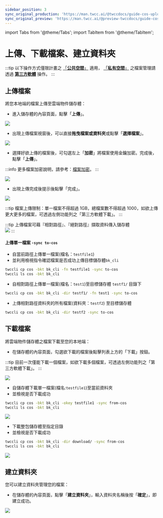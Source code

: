 ```yaml
---
sidebar_position: 3
sync_original_production: 'https://man.twcc.ai/@twccdocs/guide-cos-upload-download-files-zh' 
sync_original_preview: 'https://man.twcc.ai/@preview-twccdocs/guide-cos-upload-download-files-zh'
---
```


import Tabs from '@theme/Tabs';
import TabItem from '@theme/TabItem';

# 上傳、下載檔案、建立資料夾

:::tip
以下操作方式僅限計畫之 [「<ins>**公共空間<i class="fa fa-question-circle fa-question-circle-for-service" aria-hidden="true"></i>**」</ins>](../../overview.md) 適用， [「<ins>**私有空間<i class="fa fa-question-circle fa-question-circle-for-service" aria-hidden="true"></i>**」</ins>](../../overview.md) 之檔案管理請透過 [<ins>**第三方軟體**</ins>](../../../category/使用第三方軟體管理檔案) 操作。
:::


## 上傳檔案

將您本地端的檔案上傳至雲端物件儲存體：

<!-- 1 start -->

<Tabs>
  <TabItem value="TWCC 入口網站" label="TWCC 入口網站" default>


* 進入儲存體的內容頁面，點擊「**上傳**」。

![](https://i.imgur.com/p35M2hQ.png)



* 出現上傳檔案視窗後，可以直接**拖曳檔案或資料夾**或點擊「**選擇檔案**」。

![](https://i.imgur.com/5OELjU4.png)



* 選擇好欲上傳的檔案後，可勾選左上「**加密**」將檔案使用金鑰加密。完成後，點擊「**上傳**」。

:::info
更多檔案加密說明，請參考：[<ins>檔案加密</ins>](file-encryption.md)。
:::

![](https://i.imgur.com/fCSF7DS.png)


    
* 出現上傳完成後提示後點擊「完成」。
    
![](https://cos.twcc.ai/SYS-MANUAL/uploads/upload_9bcdf1d73e3d33fe0fcbc8ac42fcfb24.png)


:::tip
檔案上傳限制：單一檔案不得超過 1GB，總檔案數不得超過 1000，如欲上傳更大更多的檔案，可透過左側功能列之「第三方軟體下載」。
:::

  </TabItem>
<TabItem value="TWCC CLI" label="TWCC CLI">


:::tip
上傳檔案可藉『相對路徑』、『絕對路徑』擷取資料傳入儲存體<br/>
![](https://cos.twcc.ai/SYS-MANUAL/uploads/upload_66f6bc7fd0b69de7274d2a3251a5a817.png)
:::


#### 上傳單一檔案 `-sync to-cos`

- 自當前路徑上傳單一檔案(檔名：`testfile1`)
- 並利用檢視指令確認檔案是否成功上傳目標儲存體`bk_cli`

```bash
twccli cp cos -bkt bk_cli -fn testfile1 -sync to-cos
twccli ls cos -bkt bk_cli
```


- 自相對路徑上傳單一檔案(檔名：`test1`)至目標儲存體 `testf1/` 目錄下

```bash
twccli cp cos -bkt bk_cli -dir testf1/ -fn test1 -sync to-cos
```

- 上傳相對路徑資料夾的所有檔案(資料夾：`testf2`) 至目標儲存體 

```bash
twccli cp cos -bkt bk_cli -dir testf2 -sync to-cos
```


  </TabItem>
</Tabs>

## 下載檔案

將雲端物件儲存體之檔案下載至您的本地端：

<!-- 1 start -->

<Tabs>
  <TabItem value="TWCC 入口網站" label="TWCC 入口網站" default>


* 在儲存體的內容頁面，勾選欲下載的檔案後點擊列表上方的「下載」按鈕。

:::tip
目前一次僅能下載一個檔案，如欲下載多個檔案，可透過左側功能列之「第三方軟體下載」。
:::    
    

![](https://cos.twcc.ai/SYS-MANUAL/uploads/upload_89160860cbe9de11aabbe75ff2a718bc.png)


  </TabItem>
  <TabItem value="TWCC CLI" label="TWCC CLI">


- 自儲存體下載單一檔案(檔名:`testfile1`)至當前資料夾
- 並檢視是否下載成功

```bash
twccli cp cos -bkt bk_cli -okey testfile1 -sync from-cos
twccli ls cos -bkt bk_cli
```


![](https://cos.twcc.ai/SYS-MANUAL/uploads/upload_139476a0ef51c83f649a32e43a8feb3a.png)

<!--


- 自儲存體下載一檔案(檔名:`testfile2`)至指定目錄`download`

```bash=
twccli cp cos -bkt bk_cli -dir ./ -fn testfile2 -sync from-cos
```
-->

    

- 下載整包儲存體至指定目錄 
- 並檢視是否下載成功
```bash
twccli cp cos -bkt bk_cli -dir download/ -sync from-cos
twccli ls cos -bkt bk_cli
```

![](https://cos.twcc.ai/SYS-MANUAL/uploads/upload_a7d7d0ece77cba4025908f4c48453de6.png)


  </TabItem>
</Tabs>
    


## 建立資料夾

您可以建立資料夾管理您的檔案：

<!-- 1 start -->


<Tabs>
  <TabItem value="TWCC 入口網站" label="TWCC 入口網站" default>

* 在儲存體的內容頁面，點擊「**建立資料夾**」，輸入資料夾名稱後按「**確定**」，即建立成功。
    

![](https://cos.twcc.ai/SYS-MANUAL/uploads/upload_94ccd09b44b8a0058821e9f279dcb5f8.png)


  </TabItem>
</Tabs>
